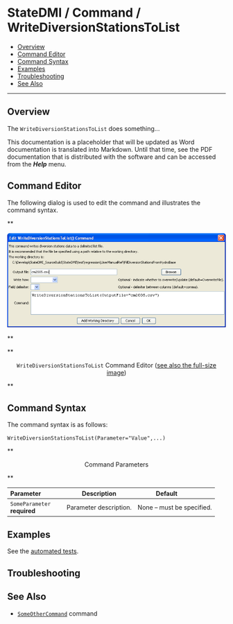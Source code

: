 # StateDMI / Command / WriteDiversionStationsToList #

* [Overview](#overview)
* [Command Editor](#command-editor)
* [Command Syntax](#command-syntax)
* [Examples](#examples)
* [Troubleshooting](#troubleshooting)
* [See Also](#see-also)

-------------------------

## Overview ##

The `WriteDiversionStationsToList` does something...

This documentation is a placeholder that will be updated as Word documentation is translated into Markdown.
Until that time, see the PDF documentation that is distributed with the software and can be accessed
from the ***Help*** menu.

## Command Editor ##

The following dialog is used to edit the command and illustrates the command syntax.

**<p style="text-align: center;">
![WriteDiversionStationsToList](WriteDiversionStationsToList.png)
</p>**

**<p style="text-align: center;">
`WriteDiversionStationsToList` Command Editor (<a href="../WriteDiversionStationsToList.png">see also the full-size image</a>)
</p>**

## Command Syntax ##

The command syntax is as follows:

```text
WriteDiversionStationsToList(Parameter="Value",...)
```
**<p style="text-align: center;">
Command Parameters
</p>**

| **Parameter**&nbsp;&nbsp;&nbsp;&nbsp;&nbsp;&nbsp;&nbsp;&nbsp;&nbsp;&nbsp;&nbsp;&nbsp; | **Description** | **Default**&nbsp;&nbsp;&nbsp;&nbsp;&nbsp;&nbsp;&nbsp;&nbsp;&nbsp;&nbsp; |
| --------------|-----------------|----------------- |
|`SomeParameter`<br>**required**|Parameter description.|None – must be specified.|

## Examples ##

See the [automated tests](https://github.com/OpenCDSS/cdss-app-statedmi-test/tree/master/test/regression/commands/WriteDiversionStationsToList).

## Troubleshooting ##

## See Also ##

* [`SomeOtherCommand`](../SomeOtherCommand/SomeOtherCommand) command
